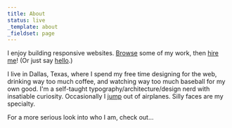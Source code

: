 ```yaml
---
title: About
status: live
_template: about
_fieldset: page
---
```

I enjoy building responsive websites. [Browse](http://www.aaronlpost.com/portfolio) some of my work, then  [hire me](mailto:contact@aaronlpost.com?Subject=Let's%20build%20something)! (Or just say [hello](mailto:contact@aaronlpost.com?Subject=Hello!).)

I live in Dallas, Texas, where I spend my free time designing for the web, drinking way too much coffee, and watching way too much baseball for my own good. I'm a self-taught typography/architecture/design nerd with insatiable curiosity. Occasionally I <a href="{{_site_root}}assets/img/skydiving.jpg" class="image-popup">jump</a> out of airplanes. Silly faces are my specialty.

For a more serious look into who I am, check out...
